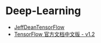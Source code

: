 # Deep-Learning

- [JeffDeanTensorFlow](./JeffDeanTensorFlow.pdf)
- [TensorFlow 官方文档中文版 - v1.2](./TensorFlow%20官方文档中文版%20-%20v1.2.pdf)
